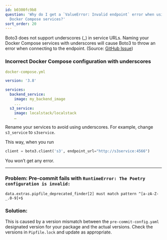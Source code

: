 ```yaml
---
id: b0300fc9b8
question: 'Why do I get a `ValueError: Invalid endpoint` error when using Boto3 with
  Docker Compose services?'
sort_order: 20
---
```


Boto3 does not support underscores (_) in service URLs. Naming your Docker Compose services with underscores will cause Boto3 to throw an error when connecting to the endpoint. (Source: [GitHub Issue](https://github.com/boto/boto3/issues/703))

### Incorrect Docker Compose configuration with underscores

```yaml
docker-compose.yml

version: '3.8'

services:
  backend_service:
    image: my_backend_image
    ...
  s3_service:
    image: localstack/localstack
    …
```

Rename your services to avoid using underscores. For example, change `s3_service` to `s3service`.

This way, when you run 

```python
client = boto3.client('s3', endpoint_url="http://s3service:4566")
```

You won’t get any error.

---

### Problem: Pre-commit fails with `RuntimeError: The Poetry configuration is invalid:`

```
data.extras.pipfile_deprecated_finder[2] must match pattern ^[a-zA-Z-_.0-9]+$
```

### Solution:

This is caused by a version mismatch between the `pre-commit-config.yaml` designated version for your package and the actual versions. Check the versions in `Pipfile.lock` and update as appropriate.